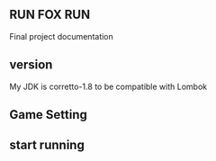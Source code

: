 ## RUN FOX RUN

Final project documentation

## version

My JDK is corretto-1.8 to be compatible with Lombok



## Game Setting

## start running